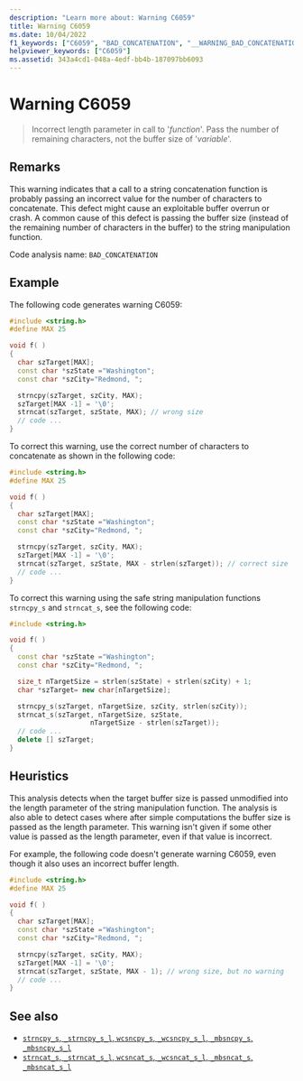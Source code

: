 ```yaml
---
description: "Learn more about: Warning C6059"
title: Warning C6059
ms.date: 10/04/2022
f1_keywords: ["C6059", "BAD_CONCATENATION", "__WARNING_BAD_CONCATENATION"]
helpviewer_keywords: ["C6059"]
ms.assetid: 343a4cd1-048a-4edf-bb4b-187097bb6093
---
```

# Warning C6059

> Incorrect length parameter in call to '*function*'. Pass the number of remaining characters, not the buffer size of '*variable*'.

## Remarks

This warning indicates that a call to a string concatenation function is probably passing an incorrect value for the number of characters to concatenate. This defect might cause an exploitable buffer overrun or crash. A common cause of this defect is passing the buffer size (instead of the remaining number of characters in the buffer) to the string manipulation function.

Code analysis name: `BAD_CONCATENATION`

## Example

The following code generates warning C6059:

```cpp
#include <string.h>
#define MAX 25

void f( )
{
  char szTarget[MAX];
  const char *szState ="Washington";
  const char *szCity="Redmond, ";

  strncpy(szTarget, szCity, MAX);
  szTarget[MAX -1] = '\0';
  strncat(szTarget, szState, MAX); // wrong size
  // code ...
}
```

To correct this warning, use the correct number of characters to concatenate as shown in the following code:

```cpp
#include <string.h>
#define MAX 25

void f( )
{
  char szTarget[MAX];
  const char *szState ="Washington";
  const char *szCity="Redmond, ";

  strncpy(szTarget, szCity, MAX);
  szTarget[MAX -1] = '\0';
  strncat(szTarget, szState, MAX - strlen(szTarget)); // correct size
  // code ...
}
```

To correct this warning using the safe string manipulation functions `strncpy_s` and `strncat_s`, see the following code:

```cpp
#include <string.h>

void f( )
{
  const char *szState ="Washington";
  const char *szCity="Redmond, ";

  size_t nTargetSize = strlen(szState) + strlen(szCity) + 1;
  char *szTarget= new char[nTargetSize];

  strncpy_s(szTarget, nTargetSize, szCity, strlen(szCity));
  strncat_s(szTarget, nTargetSize, szState,
                    nTargetSize - strlen(szTarget));
  // code ...
  delete [] szTarget;
}
```

## Heuristics

This analysis detects when the target buffer size is passed unmodified into the length parameter of the string manipulation function. The analysis is also able to detect cases where after simple computations the buffer size is passed as the length parameter. This warning isn't given if some other value is passed as the length parameter, even if that value is incorrect.

For example, the following code doesn't generate warning C6059, even though it also uses an incorrect buffer length.

```cpp
#include <string.h>
#define MAX 25

void f( )
{
  char szTarget[MAX];
  const char *szState ="Washington";
  const char *szCity="Redmond, ";

  strncpy(szTarget, szCity, MAX);
  szTarget[MAX -1] = '\0';
  strncat(szTarget, szState, MAX - 1); // wrong size, but no warning
  // code ...
}
```

## See also

- [`strncpy_s`, `_strncpy_s_l`, `wcsncpy_s`, `_wcsncpy_s_l`, `_mbsncpy_s`, `_mbsncpy_s_l`](../c-runtime-library/reference/strncpy-s-strncpy-s-l-wcsncpy-s-wcsncpy-s-l-mbsncpy-s-mbsncpy-s-l.md)
- [`strncat_s`, `_strncat_s_l`, `wcsncat_s`, `_wcsncat_s_l`, `_mbsncat_s`, `_mbsncat_s_l`](../c-runtime-library/reference/strncat-s-strncat-s-l-wcsncat-s-wcsncat-s-l-mbsncat-s-mbsncat-s-l.md)
